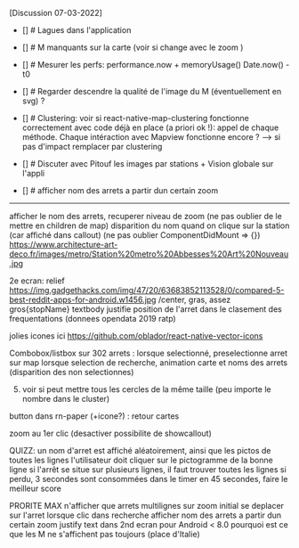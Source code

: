 [Discussion 07-03-2022]

- [] # Lagues dans l'application

- [] # M manquants sur la carte (voir si change avec le zoom )

- [] # Mesurer les perfs:
performance.now + memoryUsage()
Date.now() - t0

- [] # Regarder descendre la qualité de l'image du M (éventuellement en svg) ?

- [] # Clustering: voir si react-native-map-clustering fonctionne correctement avec code déjà en place (a priori ok !): appel de chaque méthode. Chaque intéraction avec Mapview fonctionne encore ?
 --> si pas d'impact remplacer par clustering

- [] # Discuter avec Pitouf les images par stations + Vision globale sur l'appli

- [] # afficher nom des arrets a partir dun certain zoom


-----------------------------------------------------------------------------------------------------------------------------
afficher le nom des arrets, recuperer niveau de zoom 
    (ne pas oublier de le mettre en children de map)
    disparition du nom quand on clique sur la station (car affiché dans callout)
        (ne pas oublier ComponentDidMount => {})
        https://www.architecture-art-deco.fr/images/metro/Station%20metro%20Abbesses%20Art%20Nouveau.jpg


2e ecran:
    relief https://img.gadgethacks.com/img/47/20/63683852113528/0/compared-5-best-reddit-apps-for-android.w1456.jpg
    /center, gras, assez gros{stopName}
    textbody justifie
    position de l'arret dans le clasement des frequentations (donnees opendata 2019 ratp)


jolies icones ici https://github.com/oblador/react-native-vector-icons

Combobox/listbox sur 302 arrets : lorsque selectionné, preselectionne arret sur map
    lorsque selection de recherche, animation carte et noms des arrets (disparition des non selectionnes)

5. voir si peut mettre tous les cercles de la même taille (peu importe le nombre dans le cluster)

button dans rn-paper (+icone?) : retour cartes

zoom au 1er clic (desactiver possibilite de showcallout)

QUIZZ:
un nom d'arret est affiché aléatoirement, ainsi que les pictos de toutes les lignes
l'utilisateur doit cliquer sur le pictogramme de la bonne ligne
si l'arrêt se situe sur plusieurs lignes, il faut trouver toutes les lignes
si perdu, 3 secondes sont consommées dans le timer
en 45 secondes, faire le meilleur score



PRORITE MAX
n'afficher que arrets multilignes sur zoom initial
se deplacer sur l'arret lorsque clic dans recherche
afficher nom des arrets a partir dun certain zoom
justify text dans 2nd ecran pour Android < 8.0
pourquoi est ce que les M ne s'affichent pas toujours (place d'Italie)
